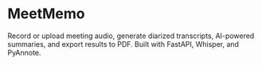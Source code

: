 # MeetMemo

Record or upload meeting audio, generate diarized transcripts, AI-powered summaries, and export results to PDF. Built with FastAPI, Whisper, and PyAnnote. 

